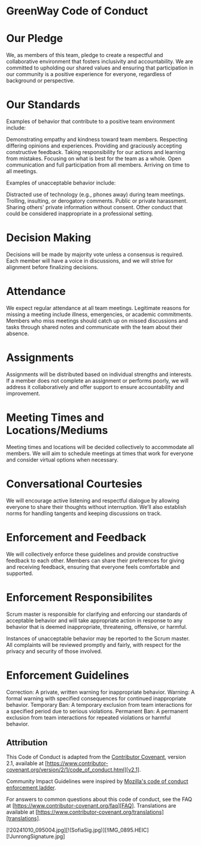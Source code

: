 # GreenWay Code of Conduct

# Our Pledge
We, as members of this team, pledge to create a respectful and collaborative environment that fosters 
inclusivity and accountability. We are committed to upholding our shared values and ensuring that participation 
in our community is a positive experience for everyone, regardless of background or perspective.


# Our Standards
Examples of behavior that contribute to a positive team environment include:

Demonstrating empathy and kindness toward team members.
Respecting differing opinions and experiences.
Providing and graciously accepting constructive feedback.
Taking responsibility for our actions and learning from mistakes.
Focusing on what is best for the team as a whole.
Open communication and full participation from all members.
Arriving on time to all meetings.


Examples of unacceptable behavior include:

Distracted use of technology (e.g., phones away) during team meetings.
Trolling, insulting, or derogatory comments.
Public or private harassment.
Sharing others' private information without consent.
Other conduct that could be considered inappropriate in a professional setting.

# Decision Making
Decisions will be made by majority vote unless a consensus is required. Each 
member will have a voice in discussions, and we will strive for alignment before 
finalizing decisions.

# Attendance
We expect regular attendance at all team meetings. Legitimate reasons for missing 
a meeting include illness, emergencies, or academic commitments. Members who miss 
meetings should catch up on missed discussions and tasks through shared notes and 
communicate with the team about their absence.

# Assignments
Assignments will be distributed based on individual strengths and interests. If 
a member does not complete an assignment or performs poorly, we will address it 
collaboratively and offer support to ensure accountability and improvement.

# Meeting Times and Locations/Mediums
Meeting times and locations will be decided collectively to accommodate all members. 
We will aim to schedule meetings at times that work for everyone and consider virtual 
options when necessary.

# Conversational Courtesies
We will encourage active listening and respectful dialogue by allowing everyone to share 
their thoughts without interruption. We’ll also establish norms for handling tangents and 
keeping discussions on track.

# Enforcement and Feedback
We will collectively enforce these guidelines and provide constructive feedback to each other. 
Members can share their preferences for giving and receiving feedback, ensuring that everyone 
feels comfortable and supported.

# Enforcement Responsibilites
Scrum master is responsible for clarifying and enforcing our standards of acceptable behavior 
and will take appropriate action in response to any behavior that is deemed inappropriate, 
threatening, offensive, or harmful.

Instances of unacceptable behavior may be reported to the Scrum master. All complaints will be 
reviewed promptly and fairly, with respect for the privacy and security of those involved.

# Enforcement Guidelines
Correction: A private, written warning for inappropriate behavior.
Warning: A formal warning with specified consequences for continued inappropriate behavior.
Temporary Ban: A temporary exclusion from team interactions for a specified period due to serious violations.
Permanent Ban: A permanent exclusion from team interactions for repeated violations or harmful behavior.

## Attribution

This Code of Conduct is adapted from the [Contributor Covenant][homepage],
version 2.1, available at
[https://www.contributor-covenant.org/version/2/1/code_of_conduct.html][v2.1].

Community Impact Guidelines were inspired by
[Mozilla's code of conduct enforcement ladder][Mozilla CoC].

For answers to common questions about this code of conduct, see the FAQ at
[https://www.contributor-covenant.org/faq][FAQ]. Translations are available at
[https://www.contributor-covenant.org/translations][translations].

[homepage]: https://www.contributor-covenant.org
[v2.1]: https://www.contributor-covenant.org/version/2/1/code_of_conduct.html
[Mozilla CoC]: https://github.com/mozilla/diversity
[FAQ]: https://www.contributor-covenant.org/faq
[translations]: https://www.contributor-covenant.org/translations

[!20241010_095004.jpg][!(SofiaSig.jpg)][!IMG_0895.HEIC][!JunrongSignature.jpg]
